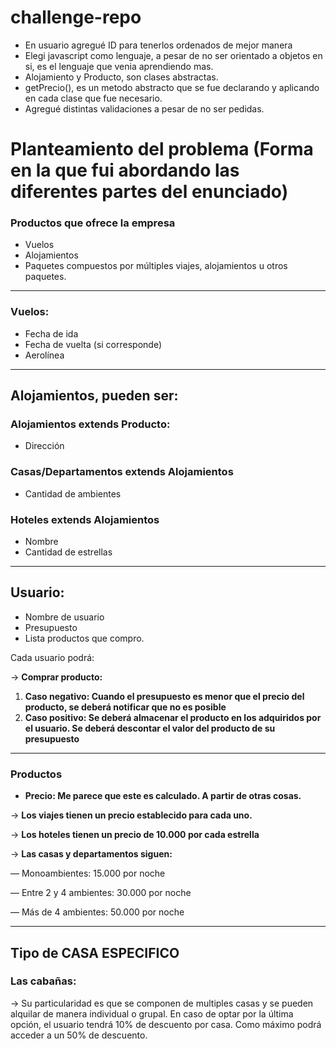 # challenge-repo

- En usuario agregué ID para tenerlos ordenados de mejor manera
- Elegi javascript como lenguaje, a pesar de no ser orientado a objetos en si, es el lenguaje que venia aprendiendo mas.
- Alojamiento y Producto, son clases abstractas.
- getPrecio(), es un metodo abstracto que se fue declarando y aplicando en cada clase que fue necesario.
- Agregué distintas validaciones a pesar de no ser pedidas.



# Planteamiento del problema (Forma en la que fui abordando las diferentes partes del enunciado)
### Productos que ofrece la empresa

- Vuelos
- Alojamientos
- Paquetes compuestos por múltiples viajes, alojamientos u otros paquetes.

---

### Vuelos:

- Fecha de ida
- Fecha de vuelta (si corresponde)
- Aerolínea

---

## Alojamientos, pueden ser:

### Alojamientos extends Producto:

- Dirección

### Casas/Departamentos extends Alojamientos

- Cantidad de ambientes

### Hoteles extends Alojamientos

- Nombre
- Cantidad de estrellas

---

## Usuario:

- Nombre de usuario
- Presupuesto
- Lista productos que compro.

Cada usuario podrá:

→ **Comprar producto:** 

1. **Caso negativo: Cuando el presupuesto es menor que el precio del producto, se deberá notificar que no es posible**
2. **Caso positivo: Se deberá almacenar el producto en los adquiridos por el usuario. Se deberá descontar el valor del producto de su presupuesto**

---

### Productos

- **Precio: Me parece que este es calculado. A partir de otras cosas.**

→ **Los viajes tienen un precio establecido para cada uno.**

→ **Los hoteles tienen un precio de 10.000 por cada estrella** 

→ **Las casas y departamentos siguen:**

— Monoambientes: 15.000 por noche

— Entre 2 y 4 ambientes: 30.000 por noche

— Más de 4 ambientes: 50.000 por noche 

---

## Tipo de CASA ESPECIFICO

### Las cabañas:

→ Su particularidad es que se componen de multiples casas y se pueden alquilar de manera individual o grupal. En caso de optar por la última opción, el usuario tendrá 10% de descuento por casa. Como máximo podrá acceder a un 50% de descuento.
